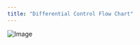 ```yaml
---
title: "Differential Control Flow Chart"
---
```


![Image](</lib/Diff Control Flow Chart3.jpg>)
